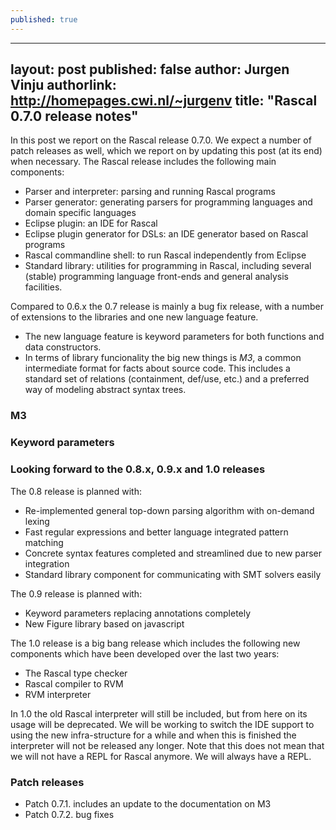 ```yaml
---
published: true
---
```


---
layout: post 
published: false
author: Jurgen Vinju
authorlink: http://homepages.cwi.nl/~jurgenv
title: "Rascal 0.7.0 release notes"
---

In this post we report on the Rascal release 0.7.0. We expect a number of patch releases as well, which we report on by updating this post (at its end) when necessary. The Rascal release includes the following main components:

* Parser and interpreter: parsing and running Rascal programs
* Parser generator: generating parsers for programming languages and domain specific languages
* Eclipse plugin: an IDE for Rascal
* Eclipse plugin generator for DSLs: an IDE generator based on Rascal programs
* Rascal commandline shell: to run Rascal independently from Eclipse
* Standard library: utilities for programming in Rascal, including several (stable) programming language front-ends and general analysis facilities.

Compared to 0.6.x the 0.7 release is mainly a bug fix release, with a number of extensions to the libraries and one new language feature. 

* The new language feature is keyword parameters for both functions and data constructors. 
* In terms of library funcionality the big new things is *M3*, a common intermediate format for facts about source code. This includes a standard set of relations (containment, def/use, etc.) and a preferred way of modeling abstract syntax trees.

### M3

### Keyword parameters

### Looking forward to the 0.8.x, 0.9.x and 1.0 releases

The 0.8 release is planned with:

* Re-implemented general top-down parsing algorithm with on-demand lexing
* Fast regular expressions and better language integrated pattern matching
* Concrete syntax features completed and streamlined due to new parser integration
* Standard library component for communicating with SMT solvers easily

The 0.9 release is planned with:

* Keyword parameters replacing annotations completely
* New Figure library based on javascript

The 1.0 release is a big bang release which includes the following new components which have been developed over the last two years:

* The Rascal type checker
* Rascal compiler to RVM
* RVM interpreter

In 1.0 the old Rascal interpreter will still be included, but from here on its usage will be deprecated. We will be working to switch the IDE support to using the new infra-structure for a while and when this is finished the interpreter will not be released any longer. Note that this does not mean that we will not have a REPL for Rascal anymore. We will always have a REPL.

### Patch releases

* Patch 0.7.1. includes an update to the documentation on M3
* Patch 0.7.2. bug fixes
